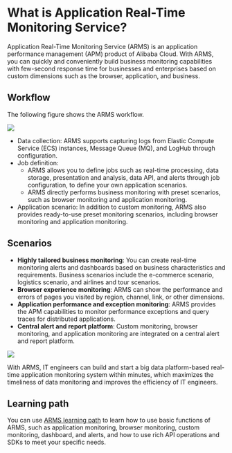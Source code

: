 # What is Application Real-Time Monitoring Service?

Application Real-Time Monitoring Service \(ARMS\) is an application performance management \(APM\) product of Alibaba Cloud. With ARMS, you can quickly and conveniently build business monitoring capabilities with few-second response time for businesses and enterprises based on custom dimensions such as the browser, application, and business.

## Workflow

The following figure shows the ARMS workflow.

![](https://static-aliyun-doc.oss-accelerate.aliyuncs.com/assets/img/en-US/8984122951/p43312.png)

-   Data collection: ARMS supports capturing logs from Elastic Compute Service \(ECS\) instances, Message Queue \(MQ\), and LogHub through configuration.
-   Job definition:
    -   ARMS allows you to define jobs such as real-time processing, data storage, presentation and analysis, data API, and alerts through job configuration, to define your own application scenarios.
    -   ARMS directly performs business monitoring with preset scenarios, such as browser monitoring and application monitoring.
-   Application scenario: In addition to custom monitoring, ARMS also provides ready-to-use preset monitoring scenarios, including browser monitoring and application monitoring.

## Scenarios

-   **Highly tailored business monitoring**: You can create real-time monitoring alerts and dashboards based on business characteristics and requirements. Business scenarios include the e-commerce scenario, logistics scenario, and airlines and tour scenarios.
-   **Browser experience monitoring**: ARMS can show the performance and errors of pages you visited by region, channel, link, or other dimensions.
-   **Application performance and exception monitoring**: ARMS provides the APM capabilities to monitor performance exceptions and query traces for distributed applications.
-   **Central alert and report platform**: Custom monitoring, browser monitoring, and application monitoring are integrated on a central alert and report platform.

![](https://static-aliyun-doc.oss-accelerate.aliyuncs.com/assets/img/en-US/8984122951/p43313.png)

With ARMS, IT engineers can build and start a big data platform-based real-time application monitoring system within minutes, which maximizes the timeliness of data monitoring and improves the efficiency of IT engineers.

## Learning path

You can use [ARMS learning path](https://www.alibabacloud.com/getting-started/learningpath/arms) to learn how to use basic functions of ARMS, such as application monitoring, browser monitoring, custom monitoring, dashboard, and alerts, and how to use rich API operations and SDKs to meet your specific needs.

